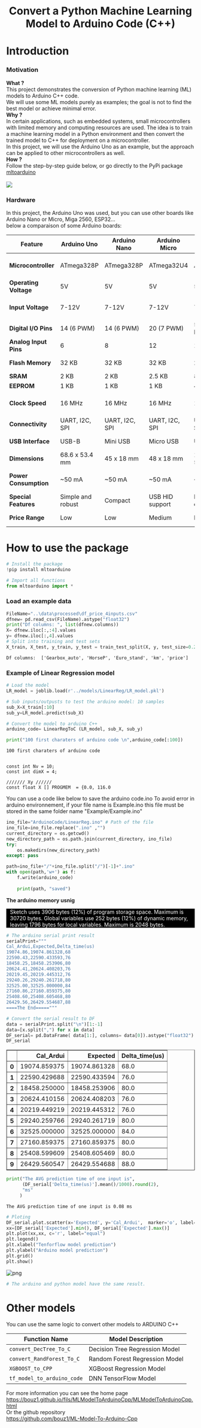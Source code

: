 <h1 style="text-align:center;">
Convert a Python Machine Learning Model to Arduino Code (C++)
</h1>

# Introduction

### Motivation

<b>What ?</b> 
<br>
This project demonstrates the conversion of Python machine learning (ML) models to Arduino C++ code. 
<br>
We will use some ML models purely as examples; the goal is not to find the best model or achieve minimal error. 
<br> 
    <b>Why ?</b> 
<br>
In certain applications, such as embedded systems, small microcontrollers with limited memory and computing resources are used. The idea is to train a machine learning model in a Python environment and then convert the trained model to C++ for deployment on a microcontroller. 
<br>
In this project, we will use the Arduino Uno as an example, but the approach can be applied to other microcontrollers as well. 
<br>
<b>How ?</b> 
<br> 
Follow the step-by-step guide below, or go directly to the PyPi package <a href="https://pypi.org/search/?q=mltoarduino">mltoarduino</a>
<br><br>
<img src = "https://bouz1.github.io/fils/MLModelToArduinoCpp/illustration2.png">   

### Hardware

In this project, the Arduino Uno was used, but you can use other boards like Arduino Nano or Micro, Miga 2560, ESP32... <br> 
below a comparaison of some Arduino boards: 

| Feature                | Arduino Uno        | Arduino Nano       | Arduino Micro      | Arduino Mega 2560   | ESP32                |
|------------------------|--------------------|--------------------|--------------------|----------------------|----------------------|
| **Microcontroller**    | ATmega328P        | ATmega328P         | ATmega32U4         | ATmega2560           | Tensilica Xtensa LX6 |
| **Operating Voltage**  | 5V                | 5V                 | 5V                 | 5V                   | 3.3V                 |
| **Input Voltage**      | 7-12V             | 7-12V              | 7-12V              | 7-12V                | 5V via USB or 7-12V  |
| **Digital I/O Pins**   | 14 (6 PWM)        | 14 (6 PWM)         | 20 (7 PWM)         | 54 (15 PWM)          | 34                   |
| **Analog Input Pins**  | 6                 | 8                  | 12                 | 16                   | 18                   |
| **Flash Memory**       | 32 KB             | 32 KB              | 32 KB              | 256 KB               | Up to 16 MB          |
| **SRAM**               | 2 KB              | 2 KB               | 2.5 KB             | 8 KB                 | 520 KB               |
| **EEPROM**             | 1 KB              | 1 KB               | 1 KB               | 4 KB                 | None                 |
| **Clock Speed**        | 16 MHz            | 16 MHz             | 16 MHz             | 16 MHz               | 240 MHz (dual-core)  |
| **Connectivity**       | UART, I2C, SPI    | UART, I2C, SPI     | UART, I2C, SPI     | UART, I2C, SPI       | Wi-Fi, Bluetooth     |
| **USB Interface**      | USB-B             | Mini USB           | Micro USB          | USB-B                | Micro USB            |
| **Dimensions**         | 68.6 x 53.4 mm    | 45 x 18 mm         | 48 x 18 mm         | 101.52 x 53.3 mm     | 51 x 25.5 mm         |
| **Power Consumption**  | ~50 mA            | ~50 mA             | ~50 mA             | ~70 mA               | Varies (~80-240 mA)  |
| **Special Features**   | Simple and robust | Compact            | USB HID support    | High I/O count       | Wi-Fi and BLE        |
| **Price Range**        | Low               | Low                | Medium             | Medium               | Medium-High          |

# How to use the package


```python
# Install the package 
!pip install mltoarduino
```


```python
# Import all functions 
from mltoarduino import *
```

### Load an example data


```python
FileName="..\data\processed\df_price_4inputs.csv"
dfnew= pd.read_csv(FileName).astype("float32")
print("Df columns: ", list(dfnew.columns))
X= dfnew.iloc[:,:4].values
y= dfnew.iloc[:,4].values
# Split into training and test sets
X_train, X_test, y_train, y_test = train_test_split(X, y, test_size=0.2, random_state=42)
```

    Df columns:  ['Gearbox_auto', 'HorseP', 'Euro_stand', 'km', 'price']
    

### Example of Linear Regression model


```python
# Load the model
LR_model = joblib.load(r'../models/LinearReg/LR_model.pkl')
```


```python
# Sub inputs/outpusts to test the arduino model: 10 samples
sub_X=X_train[:10]
sub_y=LR_model.predict(sub_X)
```


```python
# Convert the model to arduino C++
arduino_code= LinearRegToC (LR_model, sub_X, sub_y)
```


```python
print("100 first charaters of arduino code \n",arduino_code[:100])
```

    100 first charaters of arduino code 
     
    
    const int Nv = 10;
    const int dimX = 4;
    
    /////// Xy ////// 
    const float X [] PROGMEM  = {0.0, 116.0
    

You can use a code like below to save the arduino code.ino 
To avoid error in arduino environnement, if your file name is Example.ino
this file must be stored in the same folder name "Example/Example.ino"


```python
ino_file="ArduinoCode/LinearReg.ino" # Path of the file
ino_file=ino_file.replace(".ino" ,"")
current_directory = os.getcwd()
new_directory_path = os.path.join(current_directory, ino_file)
try:
    os.makedirs(new_directory_path)
except: pass

path=ino_file+"/"+ino_file.split("/")[-1]+".ino"
with open(path,'w+') as f:
    f.write(arduino_code)
    
    print(path, "saved")
```

<b>The arduino memory usnig</b>
<div style="background-color:black; color:white; padding-left:10px;">
Sketch uses 3906 bytes (12%) of program storage space. Maximum is 30720 bytes.
Global variables use 252 bytes (12%) of dynamic memory, leaving 1796 bytes for local variables. Maximum is 2048 bytes.
</div>


```python
# The arduino serial print result 
serialPrint="""
Cal_Ardui,Expected,Delta_time(us)
19074.86,19074.861328,68
22590.43,22590.433593,76
18458.25,18458.253906,80
20624.41,20624.408203,76
20219.45,20219.445312,76
29240.26,29240.261718,80
32525.00,32525.000000,84
27160.86,27160.859375,80
25408.60,25408.605468,80
26429.56,26429.554687,88
====The End====="""
```


```python
# Convert the serial result to DF 
data = serialPrint.split("\n")[1:-1]
data=[x.split(",") for x in data]
DF_serial= pd.DataFrame( data[1:], columns= data[0]).astype("float32")
DF_serial
```




<div>
<style scoped>
    .dataframe tbody tr th:only-of-type {
        vertical-align: middle;
    }

    .dataframe tbody tr th {
        vertical-align: top;
    }

    .dataframe thead th {
        text-align: right;
    }
</style>
<table border="1" class="dataframe">
  <thead>
    <tr style="text-align: right;">
      <th></th>
      <th>Cal_Ardui</th>
      <th>Expected</th>
      <th>Delta_time(us)</th>
    </tr>
  </thead>
  <tbody>
    <tr>
      <th>0</th>
      <td>19074.859375</td>
      <td>19074.861328</td>
      <td>68.0</td>
    </tr>
    <tr>
      <th>1</th>
      <td>22590.429688</td>
      <td>22590.433594</td>
      <td>76.0</td>
    </tr>
    <tr>
      <th>2</th>
      <td>18458.250000</td>
      <td>18458.253906</td>
      <td>80.0</td>
    </tr>
    <tr>
      <th>3</th>
      <td>20624.410156</td>
      <td>20624.408203</td>
      <td>76.0</td>
    </tr>
    <tr>
      <th>4</th>
      <td>20219.449219</td>
      <td>20219.445312</td>
      <td>76.0</td>
    </tr>
    <tr>
      <th>5</th>
      <td>29240.259766</td>
      <td>29240.261719</td>
      <td>80.0</td>
    </tr>
    <tr>
      <th>6</th>
      <td>32525.000000</td>
      <td>32525.000000</td>
      <td>84.0</td>
    </tr>
    <tr>
      <th>7</th>
      <td>27160.859375</td>
      <td>27160.859375</td>
      <td>80.0</td>
    </tr>
    <tr>
      <th>8</th>
      <td>25408.599609</td>
      <td>25408.605469</td>
      <td>80.0</td>
    </tr>
    <tr>
      <th>9</th>
      <td>26429.560547</td>
      <td>26429.554688</td>
      <td>88.0</td>
    </tr>
  </tbody>
</table>
</div>




```python
print("The AVG prediction time of one input is", 
      (DF_serial['Delta_time(us)'].mean()/1000).round(2), 
      "ms"
     ) 
```

    The AVG prediction time of one input is 0.08 ms
    


```python
# Ploting 
DF_serial.plot.scatter(x='Expected', y='Cal_Ardui',  marker='o', label="Arduino calculation")
xx=[DF_serial['Expected'].min(), DF_serial['Expected'].max()]
plt.plot(xx,xx, c='r', label="equal")
plt.legend()
plt.xlabel("Tenforflow model prediction")
plt.ylabel("Arduino model prediction")
plt.grid()
plt.show()
```


    
![png](output_23_0.png)
    



```python
# The arduino and python model have the same result.
```

# Other models

You can use the same logic to convert other models to ARDUINO C++

| Function Name                   | Model Description                       |
|----------------------------------|-----------------------------------------|
| `convert_DecTree_To_C`           | Decision Tree Regression Model          |
| `convert_RandForest_To_C`        | Random Forest Regression Model          |
| `XGBOOST_to_CPP`                 | XGBoost Regression Model                |
| `tf_model_to_arduino_code`       | DNN TensorFlow Model                    |

For more information you can see the home page <br>
https://bouz1.github.io/fils/MLModelToArduinoCpp/MLModelToArduinoCpp.html
<br>
Or the github repository <br>
https://github.com/bouz1/ML-Model-To-Arduino-Cpp

